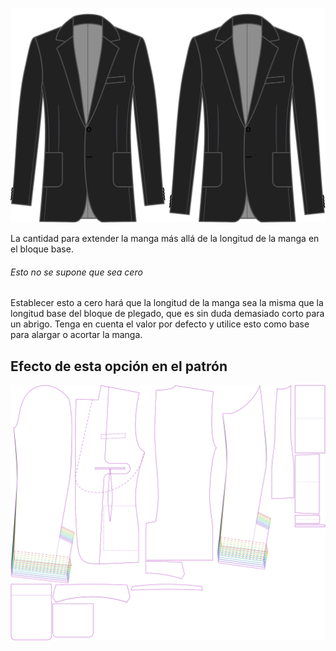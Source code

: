 
![Longitud extra de manga](sleevelengthbonus.svg)

La cantidad para extender la manga más allá de la longitud de la manga en el bloque base.

<Note>

###### Esto no se supone que sea cero

Establecer esto a cero hará que la longitud de la manga sea la misma que la longitud base del bloque de plegado,
que es sin duda demasiado corto para un abrigo.
Tenga en cuenta el valor por defecto y utilice esto como base para alargar o acortar la manga.

</Note>

## Efecto de esta opción en el patrón
![Esta imagen muestra el efecto de esta opción superponiendo varias variantes que tienen un valor diferente para esta opción](jaeger_sleevelengthbonus_sample.svg "Efecto de esta opción en el patrón")